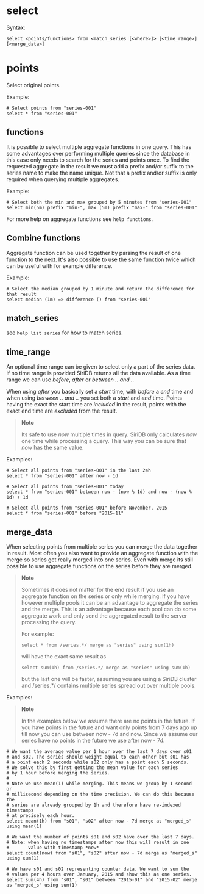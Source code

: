 select
======

Syntax:

	select <points/functions> from <match_series [<where>]> [<time_range>] [<merge_data>]

points
======
Select original points.

Example:

	# Select points from "series-001"
	select * from "series-001"
	
functions
----------
It is possible to select multiple aggregate functions in one query. This has some
advantages over performing multiple queries since the database in this case only 
needs to search for the series and points once. To find the requested aggregate 
in the result we must add a prefix and/or suffix to the series name to make the
name unique. Not that a prefix and/or suffix is only required when querying 
multiple aggregates. 

Example:

	# Select both the min and max grouped by 5 minutes from "series-001"
	select min(5m) prefix "min-", max (5m) prefix "max-" from "series-001"

For more help on aggregate functions see `help functions`.
	
Combine functions
-----------------
Aggregate function can be used together by parsing the result of one function
to the next. It's also possible to use the same function twice which can be 
useful with for example difference.

Example:

	# Select the median grouped by 1 minute and return the difference for that result
	select median (1m) => difference () from "series-001" 
	
match_series
------------
see `help list series` for how to match series.

time_range
----------
An optional time range can be given to select only a part of the series data.
If no time range is provided SiriDB returns all the data available. As a time
range we can use *before*, *after* or *between .. and ..*

When using *after* you basically set a *start* time, with *before* a *end* time 
and when using *between .. and ..* you set both a *start* and *end* time.
Points having the exact the start time are *included* in the result, points 
with the exact end time are *excluded* from the result.

>**Note**
>
>Its safe to use *now* multiple times in query. SiriDB only calculates *now* one 
>time while processing a query. This way you can be sure that *now* has the
>same value.

Examples:

	# Select all points from "series-001" in the last 24h
	select * from "series-001" after now - 1d
	
	# Select all points from "series-001" today
	select * from "series-001" between now - (now % 1d) and now - (now % 1d) + 1d
	
	# Select all points from "series-001" before November, 2015
	select * from "series-001" before "2015-11"
	
merge_data
----------
When selecting points from multiple series you can merge the data together in 
result. Most often you also want to provide an aggregate function with the
merge so series get really merged into one series. Even with merge its still 
possible to use aggregate functions on the series before they are merged.

>**Note**
>
>Sometimes it does not matter for the end result if you use an aggregate 
>function on the series or only while merging. If you have however multiple
>pools it can be an advantage to aggregate the series and the merge. This is
>an advantage because each pool can do some aggregate work and only send the
>aggregated result to the server processing the query.
>
>For example:
>
>`select * from /series.*/ merge as "series" using sum(1h)`
>
>will have the exact same result as
>
>`select sum(1h) from /series.*/ merge as "series" using sum(1h)`
>
>but the last one will be faster, assuming you are using a SiriDB cluster and
>/series.*/ contains multiple series spread out over multiple pools.

Examples:

>**Note**
>
>In the examples below we assume there are no points in the future. If you have
>points in the future and want only points from 7 days ago up till now you can
>use between now - 7d and now. Since we assume our series have no points in the
>future we use after now - 7d. 

	# We want the average value per 1 hour over the last 7 days over s01
	# and s02. The series should weight equal to each other but s01 has
	# a point each 2 seconds while s02 only has a point each 5 seconds.
	# We solve this by first getting the mean value for each series
	# by 1 hour before merging the series.
	#
	# Note we use mean(1) while merging. This means we group by 1 second or 
	# millisecond depending on the time precision. We can do this because the 
	# series are already grouped by 1h and therefore have re-indexed timestamps 
	# at precisely each hour.
	select mean(1h) from "s01", "s02" after now - 7d merge as "merged_s" using mean(1)
	
	# We want the number of points s01 and s02 have over the last 7 days.
	# Note: when having no timestamps after now this will result in one
	#       value with timestamp *now*
	select count(now) from "s01", "s02" after now - 7d merge as "merged_s" using sum(1)
	
	# We have s01 and s02 representing counter data. We want to sum the 
	# values per 4 hours over January, 2015 and show this as one series.
	select sum(4h) from "s01", "s01" between "2015-01" and "2015-02" merge as "merged_s" using sum(1)